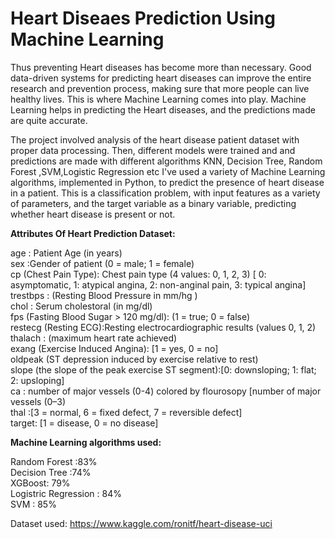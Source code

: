 # Heart Diseaes Prediction Using Machine Learning
Thus preventing Heart diseases has become more than necessary. Good data-driven systems for predicting heart diseases can improve the entire research and prevention process, making sure that more people can live healthy lives. This is where Machine Learning comes into play. Machine Learning helps in predicting the Heart diseases, and the predictions made are quite accurate.

The project involved analysis of the heart disease patient dataset with proper data processing. Then, different models were trained and and predictions are made with different algorithms KNN, Decision Tree, Random Forest ,SVM,Logistic Regression etc 
I've used a variety of Machine Learning algorithms, implemented in Python, to predict the presence of heart disease in a patient. This is a classification problem, with input features as a variety of parameters, and the target variable as a binary variable, predicting whether heart disease is present or not.

<b>Attributes Of Heart Prediction Dataset:</b>

age : Patient Age (in years) <br>
sex :Gender of patient (0 = male; 1 = female)<br>
cp (Chest Pain Type): Chest pain type (4 values: 0, 1, 2, 3) [ 0: asymptomatic, 1: atypical angina, 2: non-anginal pain, 3: typical angina]<br>
trestbps : (Resting Blood Pressure in mm/hg )<br>
chol : Serum cholestoral (in mg/dl)<br>
fps (Fasting Blood Sugar > 120 mg/dl): (1 = true; 0 = false)<br>
restecg (Resting ECG):Resting electrocardiographic results (values 0, 1, 2)<br>
thalach : (maximum heart rate achieved)<br>
exang (Exercise Induced Angina): [1 = yes, 0 = no]<br>
oldpeak (ST depression induced by exercise relative to rest)<br>
slope (the slope of the peak exercise ST segment):[0: downsloping; 1: flat; 2: upsloping]<br>
ca : number of major vessels (0-4) colored by flourosopy [number of major vessels (0–3)<br>
thal :[3 = normal, 6 = fixed defect, 7 = reversible defect]<br>
target: [1 = disease, 0 = no disease]<br>

<b>Machine Learning algorithms used:</b>

Random Forest :83%<br>
Decision Tree :74%<br>
XGBoost: 79% <br>
Logistric Regression : 84% <br>
SVM : 85% <br>

Dataset used: https://www.kaggle.com/ronitf/heart-disease-uci


